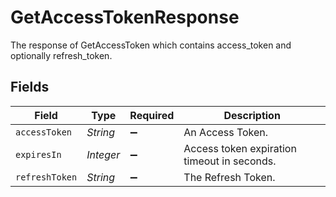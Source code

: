 # GetAccessTokenResponse

The response of GetAccessToken which contains access_token and optionally refresh_token.


## Fields

| Field                                       | Type                                        | Required                                    | Description                                 |
| ------------------------------------------- | ------------------------------------------- | ------------------------------------------- | ------------------------------------------- |
| `accessToken`                               | *String*                                    | :heavy_minus_sign:                          | An Access Token.                            |
| `expiresIn`                                 | *Integer*                                   | :heavy_minus_sign:                          | Access token expiration timeout in seconds. |
| `refreshToken`                              | *String*                                    | :heavy_minus_sign:                          | The Refresh Token.                          |